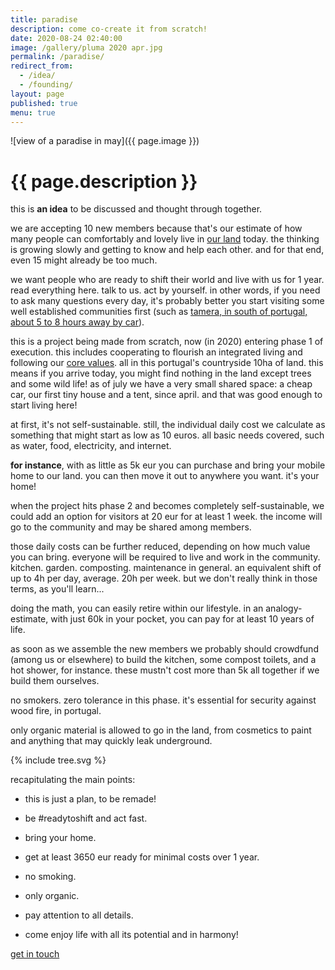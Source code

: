 ```yaml
---
title: paradise
description: come co-create it from scratch!
date: 2020-08-24 02:40:00
image: /gallery/pluma 2020 apr.jpg
permalink: /paradise/
redirect_from:
  - /idea/
  - /founding/
layout: page
published: true
menu: true
---
```


![view of a paradise in may]({{ page.image }})

# {{ page.description }}

this is **an idea** to be discussed and thought through together.

we are accepting 10 new members because that's our estimate of how many people can comfortably and lovely live in [our land](/map) today. the thinking is growing slowly and getting to know and help each other. and for that end, even 15 might already be too much.

we want people who are ready to shift their world and live with us for 1 year. read everything here. talk to us. act by yourself. in other words, if you need to ask many questions every day, it's probably better you start visiting some well established communities first (such as [tamera, in south of portugal, about 5 to 8 hours away by car](/tamera)).

this is a project being made from scratch, now (in 2020) entering phase 1 of execution. this includes cooperating to flourish an integrated living and following our [core values](/core). all in this portugal's countryside 10ha of land. this means if you arrive today, you might find nothing in the land except trees and some wild life! as of july we have a very small shared space: a cheap car, our first tiny house and a tent, since april. and that was good enough to start living here!

at first, it's not self-sustainable. still, the individual daily cost we calculate as something that might start as low as 10 euros. all basic needs covered, such as water, food, electricity, and internet.

**for instance**, with as little as 5k eur you can purchase and bring your mobile home to our land. you can then move it out to anywhere you want. it's your home!

when the project hits phase 2 and becomes completely self-sustainable, we could add an option for visitors at 20 eur for at least 1 week. the income will go to the community and may be shared among members.

those daily costs can be further reduced, depending on how much value you can bring. everyone will be required to live and work in the community. kitchen. garden. composting. maintenance in general. an equivalent shift of up to 4h per day, average. 20h per week. but we don't really think in those terms, as you'll learn...

doing the math, you can easily retire within our lifestyle. in an analogy-estimate, with just 60k in your pocket, you can pay for at least 10 years of life.

as soon as we assemble the new members we probably should crowdfund (among us or elsewhere) to build the kitchen, some compost toilets, and a hot shower, for instance. these mustn't cost more than 5k all together if we build them ourselves.

no smokers. zero tolerance in this phase. it's essential for security against wood fire, in portugal.

only organic material is allowed to go in the land, from cosmetics to paint and anything that may quickly leak underground.

{% include tree.svg %}

recapitulating the main points:

- this is just a plan, to be remade!

- be #readytoshift and act fast.

- bring your home.

- get at least 3650 eur ready for minimal costs over 1 year.

- no smoking.

- only organic.

- pay attention to all details.

- come enjoy life with all its potential and in harmony!

[get in touch](/contact)
